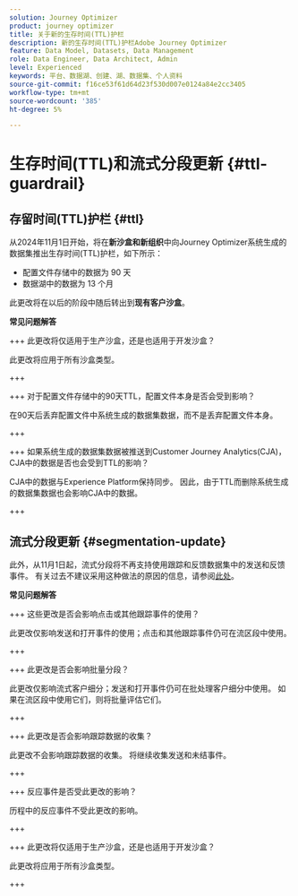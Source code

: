 ```yaml
---
solution: Journey Optimizer
product: journey optimizer
title: 关于新的生存时间(TTL)护栏
description: 新的生存时间(TTL)护栏Adobe Journey Optimizer
feature: Data Model, Datasets, Data Management
role: Data Engineer, Data Architect, Admin
level: Experienced
keywords: 平台、数据湖、创建、湖、数据集、个人资料
source-git-commit: f16ce53f61d64d23f530d007e0124a84e2cc3405
workflow-type: tm+mt
source-wordcount: '385'
ht-degree: 5%

---
```



# 生存时间(TTL)和流式分段更新 {#ttl-guardrail}

## 存留时间(TTL)护栏 {#ttl}

从2024年11月1日开始，将在&#x200B;**新沙盒和新组织**&#x200B;中向Journey Optimizer系统生成的数据集推出生存时间(TTL)护栏，如下所示：

* 配置文件存储中的数据为 90 天
* 数据湖中的数据为 13 个月

此更改将在以后的阶段中随后转出到&#x200B;**现有客户沙盒**。

**常见问题解答**

+++ 此更改将仅适用于生产沙盒，还是也适用于开发沙盒？

此更改将应用于所有沙盒类型。

+++


+++ 对于配置文件存储中的90天TTL，配置文件本身是否会受到影响？

在90天后丢弃配置文件中系统生成的数据集数据，而不是丢弃配置文件本身。

+++

+++ 如果系统生成的数据集数据被推送到Customer Journey Analytics(CJA)，CJA中的数据是否也会受到TTL的影响？

CJA中的数据与Experience Platform保持同步。 因此，由于TTL而删除系统生成的数据集数据也会影响CJA中的数据。

+++

## 流式分段更新 {#segmentation-update}

此外，从11月1日起，流式分段将不再支持使用跟踪和反馈数据集中的发送和反馈事件。 有关过去不建议采用这种做法的原因的信息，请参阅[此处](../audience/about-audiences.md#streaming-segmentation-events-guardrails)。


**常见问题解答**

+++ 这些更改是否会影响点击或其他跟踪事件的使用？

此更改仅影响发送和打开事件的使用；点击和其他跟踪事件仍可在流区段中使用。

+++

+++ 此更改是否会影响批量分段？

此更改仅影响流式客户细分；发送和打开事件仍可在批处理客户细分中使用。 如果在流区段中使用它们，则将批量评估它们。

+++

+++ 此更改是否会影响跟踪数据的收集？

此更改不会影响跟踪数据的收集。 将继续收集发送和未结事件。

+++


+++ 反应事件是否受此更改的影响？

历程中的反应事件不受此更改的影响。

+++


+++ 此更改将仅适用于生产沙盒，还是也适用于开发沙盒？

此更改将应用于所有沙盒类型。

+++